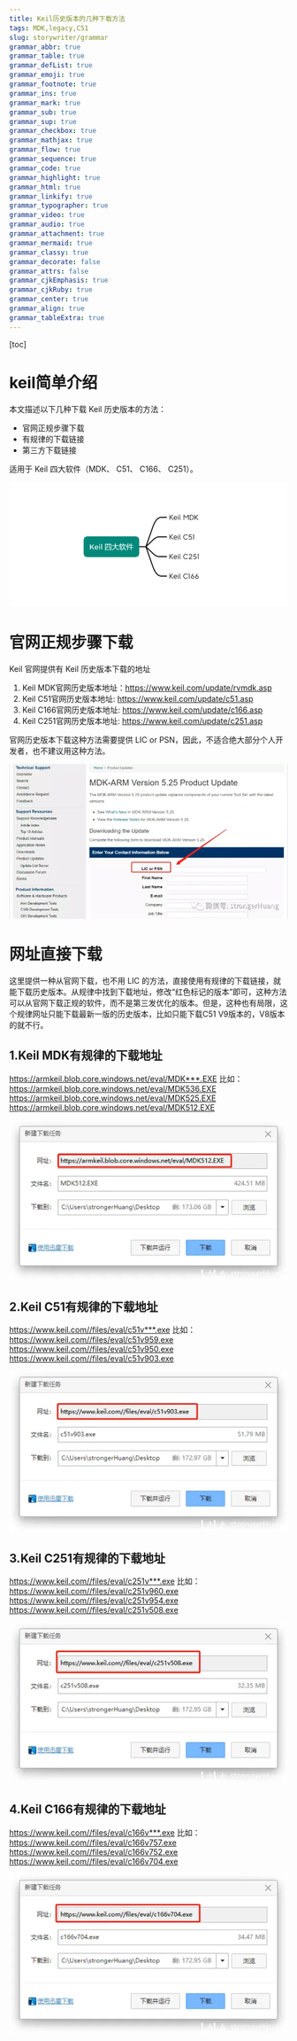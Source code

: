 ```yaml
---
title: Keil历史版本的几种下载方法
tags: MDK,legacy,C51
slug: storywriter/grammar
grammar_abbr: true
grammar_table: true
grammar_defList: true
grammar_emoji: true
grammar_footnote: true
grammar_ins: true
grammar_mark: true
grammar_sub: true
grammar_sup: true
grammar_checkbox: true
grammar_mathjax: true
grammar_flow: true
grammar_sequence: true
grammar_code: true
grammar_highlight: true
grammar_html: true
grammar_linkify: true
grammar_typographer: true
grammar_video: true
grammar_audio: true
grammar_attachment: true
grammar_mermaid: true
grammar_classy: true
grammar_decorate: false
grammar_attrs: false
grammar_cjkEmphasis: true
grammar_cjkRuby: true
grammar_center: true
grammar_align: true
grammar_tableExtra: true
---
```

[toc]
# keil简单介绍
本文描述以下几种下载 Keil 历史版本的方法：
- 官网正规步骤下载
- 有规律的下载链接
- 第三方下载链接

适用于 Keil 四大软件（MDK、 C51、 C166、 C251）。

![keil常用软件](./images/1667230919736.png)

# 官网正规步骤下载
Keil 官网提供有 Keil 历史版本下载的地址
1. Keil MDK官网历史版本地址：https://www.keil.com/update/rvmdk.asp
2. Keil C51官网历史版本地址: https://www.keil.com/update/c51.asp
3. Keil C166官网历史版本地址: https://www.keil.com/update/c166.asp
4. Keil C251官网历史版本地址: https://www.keil.com/update/c251.asp
 
官网历史版本下载这种方法需要提供 LIC or PSN，因此，不适合绝大部分个人开发者，也不建议用这种方法。

![enter description here](./images/1667231088514.png)
# 网址直接下载
这里提供一种从官网下载，也不用 LIC 的方法，直接使用有规律的下载链接，就能下载历史版本。从规律中找到下载地址，修改“红色标记的版本”即可，这种方法可以从官网下载正规的软件，而不是第三发优化的版本。但是，这种也有局限，这个规律网址只能下载最新一版的历史版本，比如只能下载C51 V9版本的，V8版本的就不行。

## 1.Keil MDK有规律的下载地址
https://armkeil.blob.core.windows.net/eval/MDK***.EXE
比如：
https://armkeil.blob.core.windows.net/eval/MDK536.EXE
https://armkeil.blob.core.windows.net/eval/MDK525.EXE
https://armkeil.blob.core.windows.net/eval/MDK512.EXE

![keil MDK下载方式](./images/1667231182527.png)
## 2.Keil C51有规律的下载地址
https://www.keil.com//files/eval/c51v***.exe
比如：
https://www.keil.com//files/eval/c51v959.exe
https://www.keil.com//files/eval/c51v950.exe
https://www.keil.com//files/eval/c51v903.exe

![enter description here](./images/1667231235216.png)
## 3.Keil C251有规律的下载地址
https://www.keil.com//files/eval/c251v***.exe
比如：
https://www.keil.com//files/eval/c251v960.exe
https://www.keil.com//files/eval/c251v954.exe
https://www.keil.com//files/eval/c251v508.exe

![enter description here](./images/1667231257878.png)
## 4.Keil C166有规律的下载地址
https://www.keil.com//files/eval/c166v***.exe
比如：
https://www.keil.com//files/eval/c166v757.exe
https://www.keil.com//files/eval/c166v752.exe
https://www.keil.com//files/eval/c166v704.exe

![enter description here](./images/1667231280868.png)
